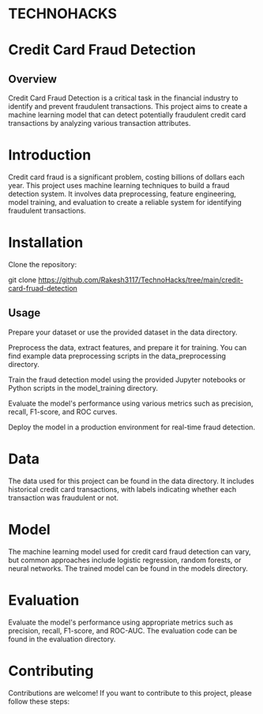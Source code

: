 # TECHNOHACKS

# Credit Card Fraud Detection
## Overview
Credit Card Fraud Detection is a critical task in the financial industry to identify and prevent fraudulent transactions. This project aims to create a machine learning model that can detect potentially fraudulent credit card transactions by analyzing various transaction attributes.

# Introduction
Credit card fraud is a significant problem, costing billions of dollars each year. This project uses machine learning techniques to build a fraud detection system. It involves data preprocessing, feature engineering, model training, and evaluation to create a reliable system for identifying fraudulent transactions.

# Installation
Clone the repository:

git clone https://github.com/Rakesh3117/TechnoHacks/tree/main/credit-card-fruad-detection

## Usage

Prepare your dataset or use the provided dataset in the data directory.

Preprocess the data, extract features, and prepare it for training. You can find example data preprocessing scripts in the data_preprocessing directory.

Train the fraud detection model using the provided Jupyter notebooks or Python scripts in the model_training directory.

Evaluate the model's performance using various metrics such as precision, recall, F1-score, and ROC curves.

Deploy the model in a production environment for real-time fraud detection.

# Data
The data used for this project can be found in the data directory. It includes historical credit card transactions, with labels indicating whether each transaction was fraudulent or not.

# Model
The machine learning model used for credit card fraud detection can vary, but common approaches include logistic regression, random forests, or neural networks. The trained model can be found in the models directory.

# Evaluation
Evaluate the model's performance using appropriate metrics such as precision, recall, F1-score, and ROC-AUC. The evaluation code can be found in the evaluation directory.

# Contributing
Contributions are welcome! If you want to contribute to this project, please follow these steps:

